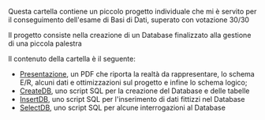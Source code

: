 Questa cartella contiene un piccolo progetto individuale che mi è servito per il conseguimento dell'esame di Basi di Dati, superato con votazione 30/30

Il progetto consiste nella creazione di un Database finalizzato alla gestione di una piccola palestra

Il contenuto della cartella è il seguente:
- [Presentazione](PresentazioneProgetto.pdf), un PDF che riporta la realtà da rappresentare, lo schema E/R, alcuni dati e ottimizzazioni sul progetto e infine lo schema logico;
- [CreateDB](CreateDB.sql), uno script SQL per la creazione del Database e delle tabelle
- [InsertDB](InsertDB.sql), uno script SQL per l'inserimento di dati fittizzi nel Database
- [SelectDB](SelectDB.sql), uno script SQL per alcune interrogazioni al Database

